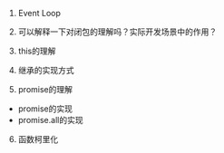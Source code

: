 1. Event Loop 

2. 可以解释一下对闭包的理解吗？实际开发场景中的作用？

3. this的理解

4. 继承的实现方式

5. promise的理解
 - promise的实现
 - promise.all的实现

6. 函数柯里化